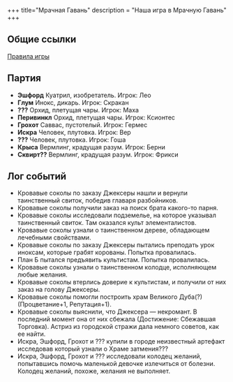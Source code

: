 +++
 title="Мрачная Гавань"
 description = "Наша игра в Мрачную Гавань"
+++

Общие ссылки
---

[Правила игры](https://tesera.ru/images/items/1493093/Rules-gloomhaven-rus.pdf)

Партия
---

- **Эшфорд** Куатрил, изобретатель. Игрок: Лео
- **Глум** Инокс, дикарь. Игрок: Скракан
- **???** Орхид, плетущая чары. Игрок: Маха
- **Перивинкл** Орхид, плетущая чары. Игрок: Ксионтес
- **Грохот** Саввас, пустотелый. Игрок: Гермес
- **Искра** Человек, плутовка. Игрок: Вер
- **???** Человек, плутовка. Игрок: Гоша
- **Крыса** Вермлинг, крадущая разум. Игрок: Берни
- **Сквирт??** Вермлинг, крадущая разум. Игрок: Фрикси

Лог событий
---

- Кровавые соколы по заказу Джексеры нашли и вернули таинственный свиток, победив главаря разбойников.
- Кровавые соколы получили заказ на поиск брата какого-то парня.
- Кровавые соколы исследовали подземелье, на которое указывал таинственный свиток. Там оказался культ элементалистов.
- Кровавые соколы узнали о таинственном дереве, обладающем лечебными свойствами.
- Кровавые соколы по заказу Джексеры пытались преподать урок иноксам, которые грабят корованы. Попытка провалилась.
- План Б пытался предъявить культистам. Попытка провалилась.
- Кровавые соколы узнали о таинственном колодце, исполняющем любые желания.
- Кровавые соколы втерлись доверие к культистам, и получили от них заказ на голову Джексеры.
- Кровавые соколы помогли построить храм Великого Дуба(?) (Процветание+1, Репутация+1).
- Кровавые соколы выяснили, что Джексера — некромант. В последний момент она от них сбежала (Достижение: Сбежавшая Торговка). Астриз из городской стражи дала немного советов, как ее найти.
- Искра, Эшфорд, Грохот и ??? купили в городе неизвестный артефакт исследовав который узнали о Храме затмения???
- Искра, Эшфорд, Грохот и ??? исследовали колодец желаний, попытавшись помочь маленькой девочке излечиться от болезни. Колодец желаний, похоже, желания не выполняет.
